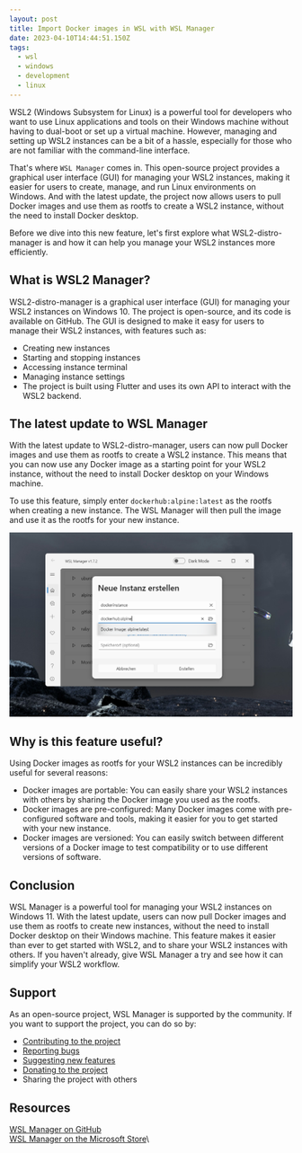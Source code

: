 ```yaml
---
layout: post
title: Import Docker images in WSL with WSL Manager
date: 2023-04-10T14:44:51.150Z
tags:
  - wsl
  - windows
  - development
  - linux
---
```


WSL2 (Windows Subsystem for Linux) is a powerful tool for developers who want to use Linux applications and tools on their Windows machine without having to dual-boot or set up a virtual machine. However, managing and setting up WSL2 instances can be a bit of a hassle, especially for those who are not familiar with the command-line interface.

That's where `WSL Manager` comes in. This open-source project provides a graphical user interface (GUI) for managing your WSL2 instances, making it easier for users to create, manage, and run Linux environments on Windows. And with the latest update, the project now allows users to pull Docker images and use them as rootfs to create a WSL2 instance, without the need to install Docker desktop.

Before we dive into this new feature, let's first explore what WSL2-distro-manager is and how it can help you manage your WSL2 instances more efficiently.

## What is WSL2 Manager?

WSL2-distro-manager is a graphical user interface (GUI) for managing your WSL2 instances on Windows 10. The project is open-source, and its code is available on GitHub. The GUI is designed to make it easy for users to manage their WSL2 instances, with features such as:

* Creating new instances
* Starting and stopping instances
* Accessing instance terminal
* Managing instance settings
* The project is built using Flutter and uses its own API to interact with the WSL2 backend.

## The latest update to WSL Manager

With the latest update to WSL2-distro-manager, users can now pull Docker images and use them as rootfs to create a WSL2 instance. This means that you can now use any Docker image as a starting point for your WSL2 instance, without the need to install Docker desktop on your Windows machine.

To use this feature, simply enter `dockerhub:alpine:latest` as the rootfs when creating a new instance. The WSL Manager will then pull the image and use it as the rootfs for your new instance.

![WSL Manager - Create new instance](/assets/img/wslmanager-docker-screenshot.png)

## Why is this feature useful?

Using Docker images as rootfs for your WSL2 instances can be incredibly useful for several reasons:

* Docker images are portable: You can easily share your WSL2 instances with others by sharing the Docker image you used as the rootfs.
* Docker images are pre-configured: Many Docker images come with pre-configured software and tools, making it easier for you to get started with your new instance.
* Docker images are versioned: You can easily switch between different versions of a Docker image to test compatibility or to use different versions of software.

## Conclusion

WSL Manager is a powerful tool for managing your WSL2 instances on Windows 11. With the latest update, users can now pull Docker images and use them as rootfs to create new instances, without the need to install Docker desktop on their Windows machine. This feature makes it easier than ever to get started with WSL2, and to share your WSL2 instances with others. If you haven't already, give WSL Manager a try and see how it can simplify your WSL2 workflow.

## Support

As an open-source project, WSL Manager is supported by the community. If you want to support the project, you can do so by:

* [Contributing to the project](https://github.com/bostrot/wsl2-distro-manager/blob/main/CONTRIBUTING.md)
* [Reporting bugs](https://github.com/bostrot/wsl2-distro-manager/issues/new/choose)
* [Suggesting new features](https://github.com/bostrot/wsl2-distro-manager/issues/new/choose)
* [Donating to the project](https://github.com/sponsors/bostrot)
* Sharing the project with others

## Resources

[WSL Manager on GitHub](https://github.com/bostrot/wsl2-distro-manager)\
[WSL Manager on the Microsoft Store](https://apps.microsoft.com/store/detail/wsl-manager/9NWS9K95NMJB?hl=en-us&gl=us)\
